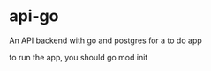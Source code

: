 # api-go
An API backend with go and postgres for a to do app

to run the app, you should go mod init